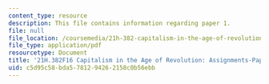 ```yaml
---
content_type: resource
description: This file contains information regarding paper 1.
file: null
file_location: /coursemedia/21h-382-capitalism-in-the-age-of-revolution-fall-2016/c5d95c58bda5781294262158c0b56ebb_MIT21H_382F16_Paper1.pdf
file_type: application/pdf
resourcetype: Document
title: '21H.382F16 Capitalism in the Age of Revolution: Assignments-Paper 1 Guidelines'
uid: c5d95c58-bda5-7812-9426-2158c0b56ebb
---
```

